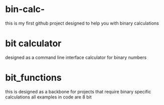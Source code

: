 # bin-calc-
this is my first github project designed to help you with binary calculations
# bit calculator
designed as a command line interface calculator for binary numbers
# bit_functions
this is designed as a backbone for projects that require binary specific calculations all examples in code are 8 bit

